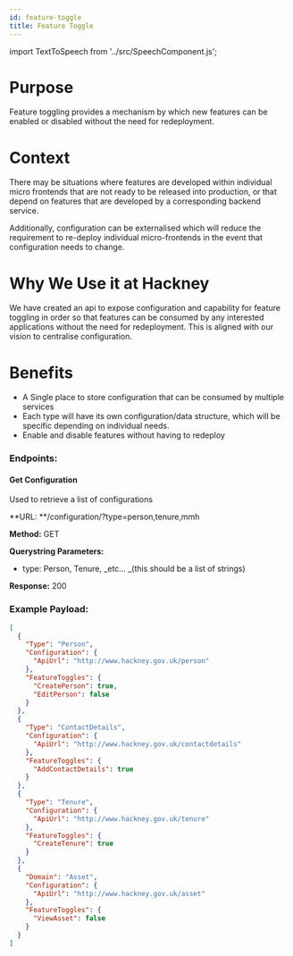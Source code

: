 ```yaml
---
id: feature-toggle
title: Feature Toggle
---
```


import TextToSpeech from '../src/SpeechComponent.js';

<TextToSpeech>

# Purpose

Feature toggling provides a mechanism by which new features can be enabled or disabled without the need for redeployment. 

# Context 

There may be situations where features are developed within individual micro frontends that are not ready to be released into production, or that depend on features that are developed by a corresponding backend service.

Additionally, configuration can be externalised which will reduce the requirement to re-deploy individual micro-frontends in the event that configuration needs to change.

# Why We Use it at Hackney

We have created an api to expose configuration and capability for feature toggling in order so that features can be consumed by any interested applications without the need for redeployment. This is aligned with our vision to centralise configuration.

# Benefits

* A Single place to store configuration that can be consumed by multiple services
* Each type will have its own configuration/data structure, which will be specific depending on individual needs.
* Enable and disable features without having to redeploy


### Endpoints:

#### Get Configuration
Used to retrieve a list of configurations

**URL: **/configuration/?type=person,tenure,mmh

**Method:** GET

**Querystring Parameters:**
* type: Person, Tenure, _etc… _(this should be a list of strings)

**Response:** 200


### Example Payload:
```json
[
  {
    "Type": "Person",
    "Configuration": {
      "ApiUrl": "http://www.hackney.gov.uk/person"
    },
    "FeatureToggles": {
      "CreatePerson": true,
      "EditPerson": false
    }
  },
  {
    "Type": "ContactDetails",
    "Configuration": {
      "ApiUrl": "http://www.hackney.gov.uk/contactdetails"
    },
    "FeatureToggles": {
      "AddContactDetails": true
    }
  },
  {
    "Type": "Tenure",
    "Configuration": {
      "ApiUrl": "http://www.hackney.gov.uk/tenure"
    },
    "FeatureToggles": {
      "CreateTenure": true
    }
  },
  {
    "Domain": "Asset",
    "Configuration": {
      "ApiUrl": "http://www.hackney.gov.uk/asset"
    },
    "FeatureToggles": {
      "ViewAsset": false
    }
  }
]
```
</TextToSpeech>